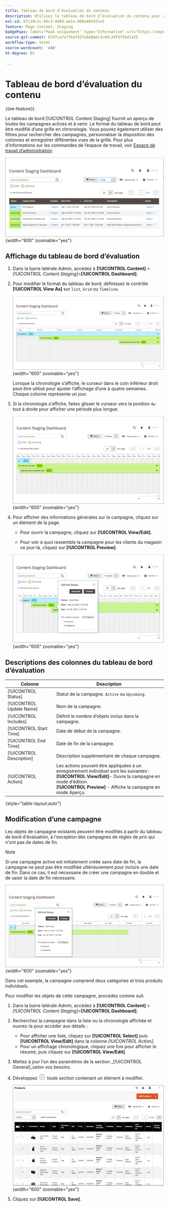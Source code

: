 ```yaml
---
title: Tableau de bord d’évaluation du contenu
description: Utilisez le tableau de bord d’évaluation du contenu pour accéder à un aperçu de toutes les campagnes actives et à venir.
exl-id: 67c18c1c-94c3-4d89-ae1e-868a465431e3
feature: Page Content, Staging
badgePaas: label="PaaS uniquement" type="Informative" url="https://experienceleague.adobe.com/en/docs/commerce/user-guides/product-solutions" tooltip="S’applique uniquement aux projets Adobe Commerce on Cloud (infrastructure PaaS gérée par Adobe) et aux projets On-premise."
source-git-commit: 07d7ca7e7f6af42fe8e06dc3c49c2df5f50d1425
workflow-type: tm+mt
source-wordcount: '440'
ht-degree: 0%

---
```


# Tableau de bord d’évaluation du contenu

{{ee-feature}}

Le tableau de bord [!UICONTROL Content Staging] fournit un aperçu de toutes les campagnes actives et à venir. Le format du tableau de bord peut être modifié d’une grille en chronologie. Vous pouvez également utiliser des filtres pour rechercher des campagnes, personnaliser la disposition des colonnes et enregistrer différentes vues de la grille. Pour plus d’informations sur les commandes de l’espace de travail, voir [Espace de travail d’administration](../getting-started/admin-workspace.md).

![Tableau de bord d’évaluation en mode Grille](./assets/content-staging-grid-view.png){width="600" zoomable="yes"}

## Affichage du tableau de bord d’évaluation

1. Dans la barre latérale _Admin_, accédez à **[!UICONTROL Content]** > _[!UICONTROL Content Staging]_>**[!UICONTROL Dashboard]**.

1. Pour modifier le format du tableau de bord, définissez le contrôle **[!UICONTROL View As]** sur `list`, `Grid` ou `Timeline`.

   ![Mode Chronologie](./assets/content-staging-dashboard-timeline.png){width="600" zoomable="yes"}

   Lorsque la chronologie s’affiche, le curseur dans le coin inférieur droit peut être utilisé pour ajuster l’affichage d’une à quatre semaines. Chaque colonne représente un jour.

1. Si la chronologie s’affiche, faites glisser le curseur vers la position `4w` tout à droite pour afficher une période plus longue.

   ![Vue sur quatre semaines](./assets/content-staging-timeline-4-week-view.png){width="600" zoomable="yes"}

1. Pour afficher des informations générales sur la campagne, cliquez sur un élément de la page.

   - Pour ouvrir la campagne, cliquez sur **[!UICONTROL View/Edit]**.

   - Pour voir à quoi ressemble la campagne pour les clients du magasin ce jour-là, cliquez sur **[!UICONTROL Preview]**.

   ![Informations sur la campagne](./assets/content-staging-campaign-info.png){width="600" zoomable="yes"}

## Descriptions des colonnes du tableau de bord d’évaluation

| Colonne | Description |
|--- |--- |
| [!UICONTROL Status] | Statut de la campagne. `Active` ou `Upcoming`. |
| [!UICONTROL Update Name] | Nom de la campagne. |
| [!UICONTROL Includes] | Définit le nombre d’objets inclus dans la campagne. |
| [!UICONTROL Start Time] | Date de début de la campagne. |
| [!UICONTROL End Time] | Date de fin de la campagne. |
| [!UICONTROL Description] | Description supplémentaire de chaque campagne. |
| [!UICONTROL Action] | Les actions pouvant être appliquées à un enregistrement individuel sont les suivantes : <br/>**[!UICONTROL View/Edit]**- Ouvre la campagne en mode d’édition.<br/>**[!UICONTROL Preview]** - Affiche la campagne en mode Aperçu. |

{style="table-layout:auto"}

## Modification d’une campagne

Les objets de campagne existants peuvent être modifiés à partir du tableau de bord d&#39;évaluation, à l&#39;exception des campagnes de règles de prix qui n&#39;ont pas de dates de fin.

>[!NOTE]
>
>Si une campagne active est initialement créée sans date de fin, la campagne ne peut pas être modifiée ultérieurement pour inclure une date de fin. Dans ce cas, il est nécessaire de créer une campagne en double et de saisir la date de fin nécessaire.

![Détails de la campagne](./assets/content-staging-dashboard-view-edit.png){width="600" zoomable="yes"}

Dans cet exemple, la campagne comprend deux catégories et trois produits individuels.

Pour modifier les objets de cette campagne, procédez comme suit.

1. Dans la barre latérale _Admin_, accédez à **[!UICONTROL Content]** > _[!UICONTROL Content Staging]_>**[!UICONTROL Dashboard]**.

1. Recherchez la campagne dans la liste ou la chronologie affichée et ouvrez-la pour accéder aux détails :

   - Pour afficher une liste, cliquez sur **[!UICONTROL Select]** puis **[!UICONTROL View/Edit]** dans la colonne _[!UICONTROL Action]_.
   - Pour un affichage chronologique, cliquez une fois pour afficher le résumé, puis cliquez sur **[!UICONTROL View/Edit]**.

1. Mettez à jour l’un des paramètres de la section _[!UICONTROL General]_selon vos besoins.

1. Développez ![sélecteur de développement](../assets/icon-display-expand.png) toute section contenant un élément à modifier.

   ![Mise à jour des produits affectés à un élément de campagne](./assets/content-staging-campaign-edit-products.png){width="600" zoomable="yes"}

1. Cliquez sur **[!UICONTROL Save]**.
